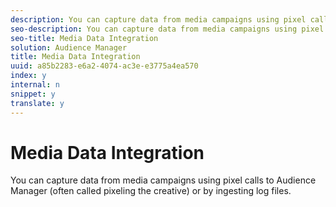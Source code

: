 ```yaml
---
description: You can capture data from media campaigns using pixel calls to Audience Manager (often called pixeling the creative) or by ingesting log files.
seo-description: You can capture data from media campaigns using pixel calls to Audience Manager (often called pixeling the creative) or by ingesting log files.
seo-title: Media Data Integration
solution: Audience Manager
title: Media Data Integration
uuid: a85b2283-e6a2-4074-ac3e-e3775a4ea570
index: y
internal: n
snippet: y
translate: y
---
```


# Media Data Integration

You can capture data from media campaigns using pixel calls to Audience Manager (often called pixeling the creative) or by ingesting log files.

<!-- c_camp_data_int.xml -->

